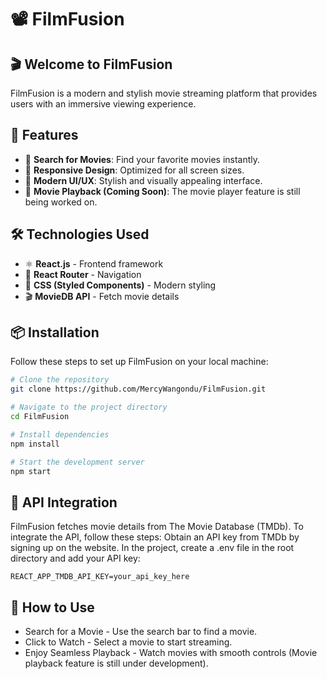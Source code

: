 # 📽️ FilmFusion

## 🎬 Welcome to FilmFusion
FilmFusion is a modern and stylish movie streaming platform that provides users with an immersive viewing experience.

## 🚀 Features
- 🔎 **Search for Movies**: Find your favorite movies instantly.
- 📱 **Responsive Design**: Optimized for all screen sizes.
- 🎨 **Modern UI/UX**: Stylish and visually appealing interface.
- 🎥 **Movie Playback (Coming Soon)**: The movie player feature is still being worked on.

## 🛠️ Technologies Used
- ⚛️ **React.js** - Frontend framework
- 🚏 **React Router** - Navigation
- 🎨 **CSS (Styled Components)** - Modern styling
- 🎬 **MovieDB API** - Fetch movie details

## 📦 Installation
Follow these steps to set up FilmFusion on your local machine:

```sh
# Clone the repository
git clone https://github.com/MercyWangondu/FilmFusion.git

# Navigate to the project directory
cd FilmFusion

# Install dependencies
npm install

# Start the development server
npm start
```

## 🔗 API Integration
FilmFusion fetches movie details from The Movie Database (TMDb). To integrate the API, follow these steps:
Obtain an API key from TMDb by signing up on the website.
In the project, create a .env file in the root directory and add your API key:

```
REACT_APP_TMDB_API_KEY=your_api_key_here
```
## 🎥 How to Use

- Search for a Movie - Use the search bar to find a movie.
- Click to Watch - Select a movie to start streaming.
- Enjoy Seamless Playback - Watch movies with smooth controls (Movie playback feature is still under development).

